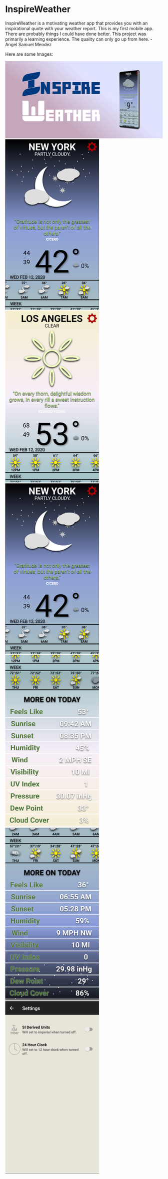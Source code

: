 # InspireWeather
InspireWeather is a motivating weather app that provides you with an inspirational quote with your weather report.
This is my first mobile app. There are probably things I could have done better. This project was primarily a learning experience. The quality can only go up from here. - Angel Samuel Mendez

Here are some Images:

<img src = "/images/InspireWeather.png" width = 700 > 
<img src = "/images/inspireweatherangsam1.png" width = 300 >
<img src = "/images/inspireweatherdetails2angsam.png" width = 300 > <img src = "/images/inspireweatherangsam1.png" width = 300 >
<img src = "/images/inspireweatherangsam2.png" width = 300 > <img src = "/images/inspireweatherdetails1angsam.png" width = 300 >
<img src = "/images/inspireweathersettingsangsam.png" width = 300 >
